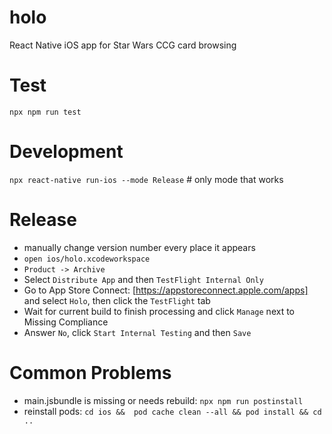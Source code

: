 # holo
React Native iOS app for Star Wars CCG card browsing

# Test
`npx npm run test`

# Development
`npx react-native run-ios --mode Release` # only mode that works

# Release
* manually change version number every place it appears
* `open ios/holo.xcodeworkspace`
* `Product -> Archive`
* Select `Distribute App` and then `TestFlight Internal Only`
* Go to App Store Connect: [https://appstoreconnect.apple.com/apps] and select `Holo`, then click the `TestFlight` tab
* Wait for current build to finish processing and click `Manage` next to Missing Compliance
* Answer `No`, click `Start Internal Testing` and then `Save`

# Common Problems
* main.jsbundle is missing or needs rebuild: `npx npm run postinstall`
* reinstall pods: `cd ios &&  pod cache clean --all && pod install && cd ..`
